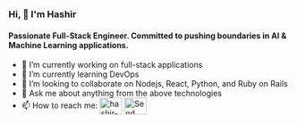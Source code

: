 ### Hi, 👋 I'm Hashir

<!--
**Hashir-a/Hashir-a** is a ✨ _special_ ✨ repository because its `README.md` (this file) appears on your GitHub profile.

Here are some ideas to get you started:

- 🔭 I’m currently working on ...
- 🌱 I’m currently learning ...
- 👯 I’m looking to collaborate on ...
- 🤔 I’m looking for help with ...
- 💬 Ask me about ...
- 📫 How to reach me: ...
- 😄 Pronouns: ...
- ⚡ Fun fact: ...
-->
#### Passionate Full-Stack Engineer. Committed to pushing boundaries in AI & Machine Learning applications.

- 🔭 I’m currently working on full-stack applications
- 🌱 I’m currently learning DevOps 
- 👯 I’m looking to collaborate on Nodejs, React, Python, and Ruby on Rails
- 💬 Ask me about anything from the above technologies
- 📫 How to reach me: <a href="https://www.linkedin.com/in/hashir-mohsineen-76b22115b/" target="blank"><img align="center" src="https://raw.githubusercontent.com/rahuldkjain/github-profile-readme-generator/master/src/images/icons/Social/linked-in-alt.svg" alt="hashir-mohsineen-76b22115b" height="30" width="40" /></a> <a href="mailto:hashir.mohsineen@gmail.com" target="blank"><img align="center" src="https://raw.githubusercontent.com/rahuldkjain/github-profile-readme-generator/master/src/images/icons/Social/google.svg" alt="Send Email" height="30" width="40" /></a>
  
  
